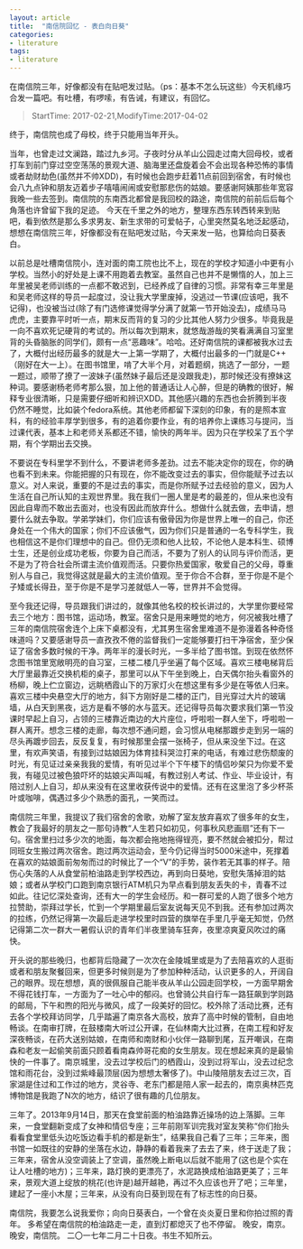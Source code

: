 ```yaml
---
layout: article
title:  "南信院回忆 - 表白向日葵"
categories:
- literature
tags:
- literature
---
```


在南信院三年，好像都没有在贴吧发过贴。（ps：基本不怎么玩这些）今天机缘巧合发一篇吧。有吐槽，有啰嗦，有告诫，有建议，有回忆。

<!---more--->
> StartTime: 2017-02-21,ModifyTime:2017-04-02

终于，南信院也成了母校，终于只能用当年开头。

当年，也曾走过文澜路，踏过九乡河。子夜时分从羊山公园走过南大回母校，或者打车到前门穿过空空荡荡的景观大道、脑海里还盘旋着会不会出现各种恐怖的事情或者劫财劫色(虽然并不帅XDD)，有时候也会跑步赶着11点前回到宿舍，有时候也会八九点钟和朋友迈着步子嘻嘻闹闹或安慰那悲伤的姑娘。要感谢阿姨那些年宽容我晚一些去签到。南信院的东南西北都曾是我回校的路途，南信院的前前后后每个角落也许曾留下我的足迹。
今天在千里之外的地方，整理东西东转西转来到贴吧，看到依然是那么多求男友、新生求带的可爱帖子，心里突然莫名地泛起感动，想想在南信院三年，好像都没有在贴吧发过贴，今天来发一贴，也算给向日葵表白。

以前总是吐槽南信院小，连对面的南工院也比不上，现在的学校才知道小中更有小学校。当然小的好处是上课不用跑着去教室。虽然自己也并不是懒惰的人，加上三年里被吴老师训练的一点都不敢迟到，已经养成了自律的习惯。非常有幸三年里是和吴老师这样的导员一起度过，没让我大学里废掉，没逃过一节课(应该吧，我不记得)，也没被当过(除了有门选修课觉得学分满了就第一节开始没去)，成绩马马虎虎，主要靠平时听一点，期末反而背的复习的少比其他人努力少很多。毕竟我是一向不喜欢死记硬背的考试的。所以每次到期末，就悠哉游哉的笑看满满自习室里背的头昏脑胀的同学们，颇有一点“恶趣味”。哈哈。还好南信院的课都被我水过去了，大概付出经历最多的就是大一上第一学期了，大概付出最多的一门就是C++（刚好在大一上）。在图书馆里，啃了大半个月，对着题纲，挑选了一部分，一题一题过，顺带了撩了一波妹子(虽然妹子最后还是没跟我走)，那时候还没有撩妹这种词。要感谢杨老师考那么狠，加上他的普通话让人心醉，但是的确教的很好，解释专业很清晰，只是需要仔细听和辨识XDD。其他感兴趣的东西也会折腾到半夜仍然不睡觉，比如装个fedora系统。其他老师都留下深刻的印象，有的是照本宣科，有的经验丰厚学到很多，有的追着你要作业，有的培养你上课练习与提问，当过课代表，基本上和老师关系都还不错，愉快的两年半。因为只在学校呆了五个学期，有个学期出去交换。

不要说在专科里学不到什么，不要讲老师多差劲。过去不能决定你的现在，你的确也看不到未来。你能把握的只有现在，你不能改变过去的事实，但你能赋予过去以意义。对人来说，重要的不是过去的事实，而是你所赋予过去经验的意义，因为人生活在自己所认知的主观世界里。我在我们一圈人里是考的最差的，但从来也没有因此自卑而不敢出去面对，也没有因此而放弃什么。想做什么就去做，去申请，想要什么就去争取。学弟学妹们，你们应该有傲骨因为你是世界上唯一的自己，你还身处在一个伟大的国家；你们不应该傲气，因为你们只是普通的一名专科学生，我也相信这不是你们理想中的自己。但仍无须和他人比较，不论他人是本科生、硕博士生，还是创业成功老板，你要为自己而活，不要为了别人的认同与评价而活，更不是为了符合社会所谓主流价值观而活。只要你热爱国家，敬爱自己的父母，尊重别人与自己，我觉得这就是最大的主流价值观。至于你合不合群，至于你是不是个子矮或长得丑，至于你是不是学习差就低人一等，世界并不会觉得。

至今我还记得，导员跟我们讲过的，就像其他名校的校长讲过的，大学里你要经常去三个地方：图书馆，运动场，教室。宿舍只是用来睡觉的地方，何况被我吐槽了三年的南信院宿舍连个上床下桌都没有，尤其男生宿舍里难道不是弥漫着各种奇怪味道吗？又要感谢导员一直孜孜不倦的监督我们一定能够要打扫干净宿舍，至少保证了宿舍多数时候的干净。两年半的漫长时光，一多半给了图书馆。到现在依然怀念图书馆里宽敞明亮的自习室，三楼二楼几乎坐遍了每个区域。喜欢三楼电梯背后大厅里最靠近交换机柜的桌子，那里可以从下午坐到晚上，白天偶尔抬头看窗外的杨柳，晚上伫立窗边，远眺栖霞山下的万家灯火在想这里有多少是在等依人归来。喜欢三楼中央悬空大厅的地方，斜下方刚好是二楼的正门，目光穿过大片的玻璃墙，从白天到黑夜，远方是看不够的水与蓝天。还记得导员每次要求我们第一节没课时早起上自习，占领的三楼靠近南边的大片座位，呼啦啦一群人坐下，呼啦啦一群人离开。想念三楼的走廊，每次想不通问题，会习惯从电梯那踱步走到另一端的尽头再踱步回去，反反复复，有时候那里会摆一张椅子，但从来没坐下过。在这里，有欢声笑语，有接到过姑娘因为体育挂科哭泣打来的电话，有难过悲伤颓废的时光，有见证过亲亲我我的爱情，有听见过半个下午楼下的情侣吵架只为你爱不爱我，有碰见过被色狼吓坏的姑娘尖声叫喊，有教过别人考试、作业、毕业设计，有陪过别人上自习，却从来没有在这里收获传说中的爱情。还有在这里泡了多少杯茶叶或咖啡，偶遇过多少个熟悉的面孔，一笑而过。

南信院三年里，我提议了我们宿舍的舍歌，劝解了室友放弃喜欢了很多年的女生，教会了我最好的朋友之一那句诗教“人生若只如初见，何事秋风悲画扇”还有下一句。宿舍里扫过多少次的地面，每次都会拖地拖得锃亮，要不然就会被扣分，帮过同班女生搬过两次宿舍。跑过两次运动会，至今仍记得当时5000米途中，死撑着在喜欢的姑娘面前匆匆而过的时候比了一个“V”的手势，装作若无其事的样子。陪伤心失落的人从食堂前柏油路走到学校西边，再到向日葵地，安慰失落掉泪的姑娘；或者从学校门口跑到南京银行ATM机只为早点看到朋友丢失的卡，青春不过如此。往记忆深处查询，还有大一的学生会经历。和一群可爱的人跑了很多个地方拉赞助，崇拜过学长，忙到一个学期里最后室友说每天见不到我。还有参加过两次的拉练，仍然记得第一次最后走进学校里时四营的旗举在手里几乎毫无知觉，仍然记得第二次一群大一暑假认识的青年们半夜里骑车狂奔，夜里凉爽夏风吹过的痛快。

开头说的那些晚归，也都背后隐藏了一次次在金陵城里或是为了去陪喜欢的人逛街或者和朋友聚餐回来，但更多时候则是为了参加种种活动，认识更多的人，开阔自己的眼界。现在想想，真的很佩服自己能半夜从羊山公园走回学校，一方面早期舍不得花钱打车，一方面为了一吐心中的郁闷。也曾骑公共自行车一路狂飙到学则路的邮局，下午和煦的阳光与微风，成了一段美好的回忆。校外除了活动比赛，还有去各个学校拜访同学，几乎踏遍了南京各大高校，放弃了高中时候的管制，自由地畅谈。在南审打牌，在鼓楼南大听过公开课，在仙林南大比过赛，在南工程和好友深夜畅谈，在药大送别姑娘，在南师和南财和小伙伴一路聊到尾，互开嘲讽，在南森和老友一起偷笑前面只顾着看南森帅哥花痴的女生朋友。现在想起来真的是最愉快的一件事了。南京城里，没去过学校后门的栖霞山，没到过将军山，没去过纪念馆和雨花台，没到过紫峰最顶层(因为想想太奢侈了)。中山陵陪朋友去过三次，百家湖是住过和工作过的地方，灵谷寺、老东门都是陪人家一起去的，南京奥林匹克博物馆是我跑了N次的地方，结识了很有趣的几位朋友。

三年了。2013年9月14日，那天在食堂前面的柏油路靠近操场的边上落脚。三年来，一食堂翻新变成了女神和情侣专座；三年前刚军训完我对室友笑称“你们抬头看看食堂里低头边吃饭边看手机的都是新生”，结果我自己看了三年；三年来，图书馆一如既往的安静的坐落在水边，静静的看着我来了去去了来，终于送走了我；三年来，宿舍从没空调装上了空调，虽然晚上断电以后就不能用了(这也是个实在让人吐槽的地方)；三年来，路灯换的更漂亮了，水泥路换成柏油路更美了；三年来，景观大道上绽放的桃花(也许是)越开越艳，再过不久应该也开了吧；三年里，建起了一座小木屋；三年来，从没有向日葵到现在有了标志性的向日葵。

南信院，我要怎么说我爱你；向向日葵表白，一个曾在炎炎夏日里和你拍过照的青年。
多希望在南信院的柏油路走一走，直到灯都熄灭了也不停留。
晚安，南京。晚安，南信院。
二〇一七年二月二十日夜。书生不知所云。
